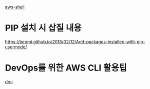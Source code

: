 


[aws-shell](https://github.com/awslabs/aws-shell)

# PIP 설치 시 삽질 내용
https://beomi.github.io/2018/02/12/Add-packages-installed-with-pip-usermode/

# DevOps를 위한 AWS CLI 활용팁
[doc](https://aws.amazon.com/ko/blogs/korea/tips-aws-cli/)